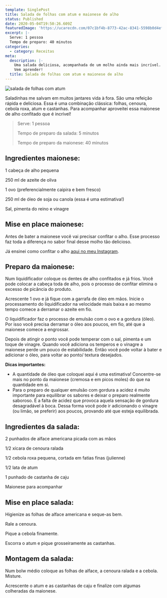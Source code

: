 ```yaml
---
template: SinglePost
title: Salada de folhas com atum e maionese de alho
status: Published
date: 2020-05-04T19:50:26.609Z
featuredImage: 'https://ucarecdn.com/07c1bf4b-8773-42ac-8341-5598b0d4ef75/'
excerpt: |-
  Serve: 1 pessoa
  Tempo de preparo: 40 minutos
categories:
  - category: Receitas
meta:
  description: |-
    Uma salada deliciosa, acompanhada de um molho ainda mais incrível.
    Vem aprender!
  title: Salada de folhas com atum e maionese de alho
---
```

![salada de folhas com atum](https://ucarecdn.com/1abaf4b9-7d5d-4665-a01a-0154044848d3/)

Saladinhas me salvam em muitos jantares vida à fora. São uma refeição rápida e deliciosa. Essa é uma combinação clássica: folhas, cenoura, cebola roxa, atum e castanhas. Para acompanhar aproveitei essa maionese de alho confitado que é incrível!

> Serve: 1 pessoa
>
> Tempo de preparo da salada: 5 minutos
>
> Tempo de preparo da maionese: 40 minutos 

## Ingredientes maionese:

1 cabeça de alho pequena

250 ml de azeite de oliva

1 ovo (preferencialmente caipira e bem fresco)

250 ml de óleo de soja ou canola (essa é uma estimativa!)

Sal, pimenta do reino e vinagre

## Mise en place maionese:

Antes de bater a maionese você vai precisar confitar o alho. Esse processo faz toda a diferença no sabor final desse molho tão delicioso.

Já ensinei como confitar o alho [aqui no meu Instagram](https://www.instagram.com/s/aGlnaGxpZ2h0OjE3ODYxOTU5NzUwODYwODQ1?igshid=17do32vwuujaj&story_media_id=2285976272537712304).

## Preparo da maionese:

Num liquidificador coloque os dentes de alho confitados e já frios. Você pode colocar a cabeça toda de alho, pois o processo de confitar elimina o excesso de picância do produto.

Acrescente 1 ovo e já fique com a garrafa de óleo em mãos. Inicie o processamento do liquidificador na velocidade mais baixa e ao mesmo tempo comece a derramar o azeite em fio.

O liquidificador faz o processo de emulsão com o ovo e a gordura (óleo). Por isso você precisa derramar o óleo aos poucos, em fio, até que a maionese comece a engrossar.

Depois de atingir o ponto você pode temperar com o sal, pimenta e um toque de vinagre. Quando você adiciona os temperos e o vinagre a maionese perde um pouco de estabilidade. Então você pode voltar à bater e adicionar o óleo, para voltar ao ponto/ textura desejados.

**Dicas importantes:**

* A quantidade de óleo que coloquei aqui é uma estimativa! Concentre-se mais no ponto da maionese (cremosa e em picos moles) do que na quantidade em si.
* Para o preparo de qualquer emulsão com gordura a acidez é muito importante para equilibrar os sabores e deixar o preparo realmente saboroso. É a falta de acidez que provoca aquela sensação de gordura desagradável à boca. Dessa forma você pode ir adicionando o vinagre (ou limão, se preferir) aos poucos, provando até que esteja equilibrada.

## Ingredientes da salada:

2 punhados de alface americana picada com as mãos

1/2 xícara de cenoura ralada

1/2 cebola roxa pequena, cortada em fatias finas (julienne)

1/2 lata de atum

1 punhado de castanha de caju

Maionese para acompanhar

## Mise en place salada:

Higienize as folhas de alface americana e seque-as bem.

Rale a cenoura.

Pique a cebola finamente.

Escorra o atum e pique grosseiramente as castanhas.

## Montagem da salada:

Num bolw médio coloque as folhas de alface, a cenoura ralada e a cebola. Misture.

Acrescente o atum e as castanhas de caju e finalize com algumas colheradas da maionese.
